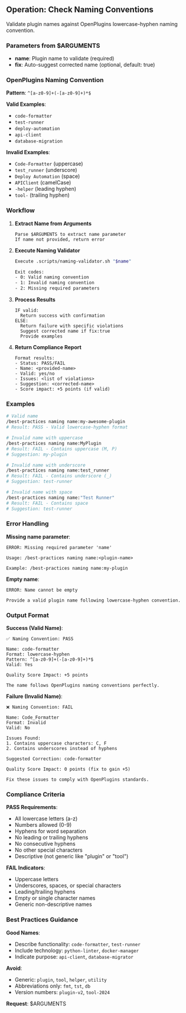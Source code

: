 ## Operation: Check Naming Conventions

Validate plugin names against OpenPlugins lowercase-hyphen naming convention.

### Parameters from $ARGUMENTS

- **name**: Plugin name to validate (required)
- **fix**: Auto-suggest corrected name (optional, default: true)

### OpenPlugins Naming Convention

**Pattern**: `^[a-z0-9]+(-[a-z0-9]+)*$`

**Valid Examples**:
- `code-formatter`
- `test-runner`
- `deploy-automation`
- `api-client`
- `database-migration`

**Invalid Examples**:
- `Code-Formatter` (uppercase)
- `test_runner` (underscore)
- `Deploy Automation` (space)
- `APIClient` (camelCase)
- `-helper` (leading hyphen)
- `tool-` (trailing hyphen)

### Workflow

1. **Extract Name from Arguments**
   ```
   Parse $ARGUMENTS to extract name parameter
   If name not provided, return error
   ```

2. **Execute Naming Validator**
   ```bash
   Execute .scripts/naming-validator.sh "$name"

   Exit codes:
   - 0: Valid naming convention
   - 1: Invalid naming convention
   - 2: Missing required parameters
   ```

3. **Process Results**
   ```
   IF valid:
     Return success with confirmation
   ELSE:
     Return failure with specific violations
     Suggest corrected name if fix:true
     Provide examples
   ```

4. **Return Compliance Report**
   ```
   Format results:
   - Status: PASS/FAIL
   - Name: <provided-name>
   - Valid: yes/no
   - Issues: <list of violations>
   - Suggestion: <corrected-name>
   - Score impact: +5 points (if valid)
   ```

### Examples

```bash
# Valid name
/best-practices naming name:my-awesome-plugin
# Result: PASS - Valid lowercase-hyphen format

# Invalid name with uppercase
/best-practices naming name:MyPlugin
# Result: FAIL - Contains uppercase (M, P)
# Suggestion: my-plugin

# Invalid name with underscore
/best-practices naming name:test_runner
# Result: FAIL - Contains underscore (_)
# Suggestion: test-runner

# Invalid name with space
/best-practices naming name:"Test Runner"
# Result: FAIL - Contains space
# Suggestion: test-runner
```

### Error Handling

**Missing name parameter**:
```
ERROR: Missing required parameter 'name'

Usage: /best-practices naming name:<plugin-name>

Example: /best-practices naming name:my-plugin
```

**Empty name**:
```
ERROR: Name cannot be empty

Provide a valid plugin name following lowercase-hyphen convention.
```

### Output Format

**Success (Valid Name)**:
```
✅ Naming Convention: PASS

Name: code-formatter
Format: lowercase-hyphen
Pattern: ^[a-z0-9]+(-[a-z0-9]+)*$
Valid: Yes

Quality Score Impact: +5 points

The name follows OpenPlugins naming conventions perfectly.
```

**Failure (Invalid Name)**:
```
❌ Naming Convention: FAIL

Name: Code_Formatter
Format: Invalid
Valid: No

Issues Found:
1. Contains uppercase characters: C, F
2. Contains underscores instead of hyphens

Suggested Correction: code-formatter

Quality Score Impact: 0 points (fix to gain +5)

Fix these issues to comply with OpenPlugins standards.
```

### Compliance Criteria

**PASS Requirements**:
- All lowercase letters (a-z)
- Numbers allowed (0-9)
- Hyphens for word separation
- No leading or trailing hyphens
- No consecutive hyphens
- No other special characters
- Descriptive (not generic like "plugin" or "tool")

**FAIL Indicators**:
- Uppercase letters
- Underscores, spaces, or special characters
- Leading/trailing hyphens
- Empty or single character names
- Generic non-descriptive names

### Best Practices Guidance

**Good Names**:
- Describe functionality: `code-formatter`, `test-runner`
- Include technology: `python-linter`, `docker-manager`
- Indicate purpose: `api-client`, `database-migrator`

**Avoid**:
- Generic: `plugin`, `tool`, `helper`, `utility`
- Abbreviations only: `fmt`, `tst`, `db`
- Version numbers: `plugin-v2`, `tool-2024`

**Request**: $ARGUMENTS
